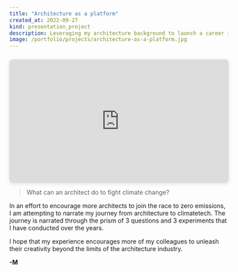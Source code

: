 ```yaml
---
title: "Architecture as a platform"
created_at: 2022-09-27
kind: presentation_project
description: Leveraging my architecture background to launch a career in climatetech.
image: /portfolio/projects/architecture-as-a-platform.jpg
---
```


<div style="position: relative; width: 100%; height: 0; padding-top: 56.2500%;
 padding-bottom: 0; box-shadow: 0 2px 8px 0 rgba(63,69,81,0.16); margin-top: 1.6em; margin-bottom: 0.9em; overflow: hidden;
 border-radius: 8px; will-change: transform;">
  <iframe loading="lazy" style="position: absolute; width: 100%; height: 100%; top: 0; left: 0; border: none; padding: 0;margin: 0;"
    src="https:&#x2F;&#x2F;www.canva.com&#x2F;design&#x2F;DAEg782cEEY&#x2F;view?embed" allowfullscreen="allowfullscreen" allow="fullscreen">
  </iframe>
</div>

> What can an architect do to fight climate change?

In an effort to encourage more architects to join the race to zero emissions, I am attempting
to narrate my journey from architecture to climatetech. The journey is narrated through the prism
of 3 questions and 3 experiments that I have conducted over the years.

I hope that my experience encourages more of my colleagues to unleash their creativity beyond
the limits of the architecture industry.

**-M**
